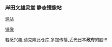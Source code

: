 ### 岸田文雄灵堂 静态镜像站

[源站](https://rbsm.zhatu.fun/index.php)

[镜像](https://hisuzume.github.io/FuckATWX/)

若感兴趣,请克隆此仓库,多加传播,丢光日本**政府**的脸!!!

